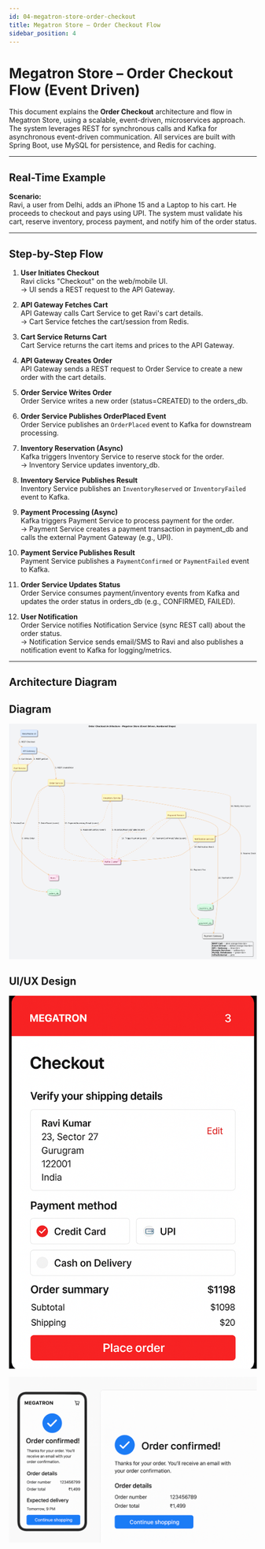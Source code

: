 ```yaml
---
id: 04-megatron-store-order-checkout
title: Megatron Store – Order Checkout Flow
sidebar_position: 4
---
```


# Megatron Store – Order Checkout Flow (Event Driven)

This document explains the **Order Checkout** architecture and flow in Megatron Store, using a scalable, event-driven, microservices approach. The system leverages REST for synchronous calls and Kafka for asynchronous event-driven communication. All services are built with Spring Boot, use MySQL for persistence, and Redis for caching.

---

## Real-Time Example

**Scenario:**  
Ravi, a user from Delhi, adds an iPhone 15 and a Laptop to his cart. He proceeds to checkout and pays using UPI. The system must validate his cart, reserve inventory, process payment, and notify him of the order status.

---

## Step-by-Step Flow

1. **User Initiates Checkout**  
   Ravi clicks "Checkout" on the web/mobile UI.  
   → UI sends a REST request to the API Gateway.

2. **API Gateway Fetches Cart**  
   API Gateway calls Cart Service to get Ravi's cart details.  
   → Cart Service fetches the cart/session from Redis.

3. **Cart Service Returns Cart**  
   Cart Service returns the cart items and prices to the API Gateway.

4. **API Gateway Creates Order**  
   API Gateway sends a REST request to Order Service to create a new order with the cart details.

5. **Order Service Writes Order**  
   Order Service writes a new order (status=CREATED) to the orders_db.

6. **Order Service Publishes OrderPlaced Event**  
   Order Service publishes an `OrderPlaced` event to Kafka for downstream processing.

7. **Inventory Reservation (Async)**  
   Kafka triggers Inventory Service to reserve stock for the order.  
   → Inventory Service updates inventory_db.

8. **Inventory Service Publishes Result**  
   Inventory Service publishes an `InventoryReserved` or `InventoryFailed` event to Kafka.

9. **Payment Processing (Async)**  
   Kafka triggers Payment Service to process payment for the order.  
   → Payment Service creates a payment transaction in payment_db and calls the external Payment Gateway (e.g., UPI).

10. **Payment Service Publishes Result**  
    Payment Service publishes a `PaymentConfirmed` or `PaymentFailed` event to Kafka.

11. **Order Service Updates Status**  
    Order Service consumes payment/inventory events from Kafka and updates the order status in orders_db (e.g., CONFIRMED, FAILED).

12. **User Notification**  
    Order Service notifies Notification Service (sync REST call) about the order status.  
    → Notification Service sends email/SMS to Ravi and also publishes a notification event to Kafka for logging/metrics.

---

## Architecture Diagram

## Diagram

![Order Checkout](/img/ecom/ecom-checkout.png)

## UI/UX Design

![Order Checkout Page](/img/ecom/checkout-page-ui.png)

![Order Confirmed Page](/img/ecom/order-confirm-page-ui.png)
